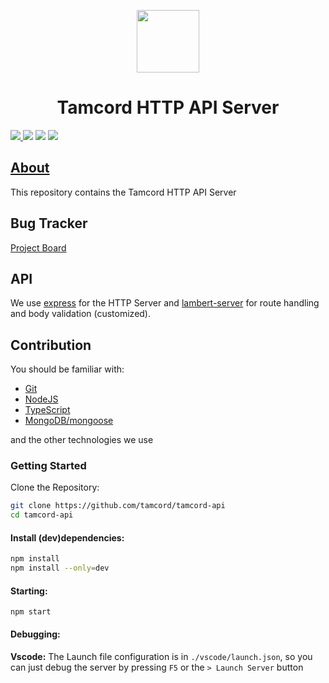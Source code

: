<p align="center">
  <img width="100" src="https://raw.githubusercontent.com/fosscord/fosscord/master/assets/logo_big_transparent.png" />
</p>
<h1 align="center">Tamcord HTTP API Server</h1>

<p>
  <a href="https://discord.gg/ZrnGQP6p3d">
    <img src="https://img.shields.io/discord/806142446094385153?color=7489d5&logo=discord&logoColor=ffffff" />
  </a>
  <img src="https://img.shields.io/static/v1?label=Status&message=Development&color=blue">
  <a title="Crowdin" target="_blank" href="https://translate.fosscord.com/"><img src="https://badges.crowdin.net/fosscord/localized.svg"></a>
   <a href="https://opencollective.com/fosscord">
    <img src="https://opencollective.com/fosscord/tiers/badge.svg">
  </a>
</p>

## [About](https://github.com/fosscord/fosscord-server/wiki)

This repository contains the Tamcord HTTP API Server

## Bug Tracker

[Project Board](https://fosscord.notion.site/2c7fe9e73f9842d3bab3a4912dedd091)

## API

We use [express](https://expressjs.com/) for the HTTP Server and
[lambert-server](https://www.npmjs.com/package/lambert-server) for route handling and body validation (customized).

## Contribution

You should be familiar with:

-   [Git](https://git-scm.com/)
-   [NodeJS](https://nodejs.org/)
-   [TypeScript](https://www.typescriptlang.org/)
-   [MongoDB/mongoose](http://mongoosejs.com/)

and the other technologies we use

### Getting Started

Clone the Repository:

```bash
git clone https://github.com/tamcord/tamcord-api
cd tamcord-api
```

#### Install (dev)dependencies:

```bash
npm install
npm install --only=dev
```

#### Starting:

```
npm start
```

#### Debugging:

**Vscode:**
The Launch file configuration is in `./vscode/launch.json`,
so you can just debug the server by pressing `F5` or the `> Launch Server` button
